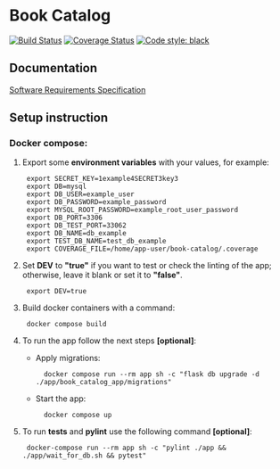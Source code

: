 # **Book Catalog**

[![Build Status](https://app.travis-ci.com/Gr0ki/book-catalog.svg?token=pSdsQ1fKcT8fisi2WN4y&branch=main)](https://app.travis-ci.com/Gr0ki/book-catalog)
[![Coverage Status](https://coveralls.io/repos/github/Gr0ki/book-catalog/badge.svg?t=VooMEp)](https://coveralls.io/github/Gr0ki/book-catalog)
[![Code style: black](https://img.shields.io/badge/code%20style-black-000000.svg)](https://github.com/psf/black)

## **Documentation**

[Software Requirements Specification](./documentation/Software_Requirements_Specification.md)

## **Setup instruction**

### Docker compose:

1. Export some **environment variables** with your values, for example:

        export SECRET_KEY=1example4SECRET3key3
        export DB=mysql
        export DB_USER=example_user
        export DB_PASSWORD=example_password
        export MYSQL_ROOT_PASSWORD=example_root_user_password
        export DB_PORT=3306
        export DB_TEST_PORT=33062
        export DB_NAME=db_example
        export TEST_DB_NAME=test_db_example
        export COVERAGE_FILE=/home/app-user/book-catalog/.coverage

2. Set **DEV** to **"true"** if you want to test or check the linting of the app; otherwise, leave it blank or set it to **"false"**.

        export DEV=true

3. Build docker containers with a command:

        docker compose build

4. To run the app follow the next steps **\[optional\]**:

    - Apply migrations:

            docker compose run --rm app sh -c "flask db upgrade -d ./app/book_catalog_app/migrations"

    - Start the app:

            docker compose up

5. To run **tests** and **pylint** use the following command **\[optional\]**:

        docker-compose run --rm app sh -c "pylint ./app && ./app/wait_for_db.sh && pytest"
